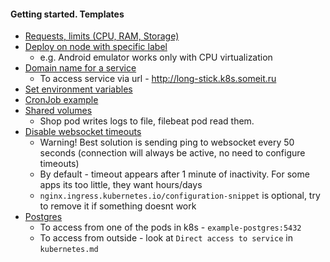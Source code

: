 #### Getting started. Templates
* [Requests, limits  (CPU, RAM, Storage)](limits.yaml)
* [Deploy on node with specific label](node-with-label.yaml)
    * e.g. Android emulator works only with CPU virtualization
* [Domain name for a service](domain-name.yaml)
    * To access service via url - http://long-stick.k8s.someit.ru
* [Set environment variables](env-variables.yaml)
* [CronJob example](cronjob.yaml)
* [Shared volumes](shared-volumes.yaml)
    * Shop pod writes logs to file, filebeat pod read them.
* [Disable websocket timeouts](websockets.yaml)
    * Warning! Best solution is sending ping to websocket every 50 seconds (connection will always be active, no need to configure timeouts)
    * By default - timeout appears after 1 minute of inactivity. For some apps its too little, they want hours/days
    * `nginx.ingress.kubernetes.io/configuration-snippet` is optional, try to remove it if something doesnt work
* [Postgres](postgres.yaml)
    * To access from one of the pods in k8s - `example-postgres:5432`
    * To access from outside - look at `Direct access to service` in `kubernetes.md`